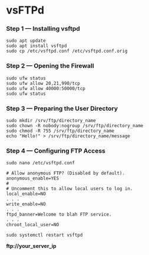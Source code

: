 # vsFTPd

### Step 1 — Installing vsftpd

```
sudo apt update
sudo apt install vsftpd
sudo cp /etc/vsftpd.conf /etc/vsftpd.conf.orig
```

### Step 2 — Opening the Firewall

```
sudo ufw status
sudo ufw allow 20,21,990/tcp
sudo ufw allow 40000:50000/tcp
sudo ufw status
```

### Step 3 — Preparing the User Directory

```
sudo mkdir /srv/ftp/directory_name
sudo chown -R nobody:nogroup /srv/ftp/directory_name
sudo chmod -R 755 /srv/ftp/directory_name
echo "Hello!" > /srv/ftp/directory_name/message
```

### Step 4 — Configuring FTP Access

```
sudo nano /etc/vsftpd.conf
```

```
# Allow anonymous FTP? (Disabled by default).
anonymous_enable=YES
#
# Uncomment this to allow local users to log in.
local_enable=NO
. . .
write_enable=NO
. . .
ftpd_banner=Welcome to blah FTP service.
. . .
chroot_local_user=NO
```

```
sudo systemctl restart vsftpd
```

**ftp://your_server_ip**


